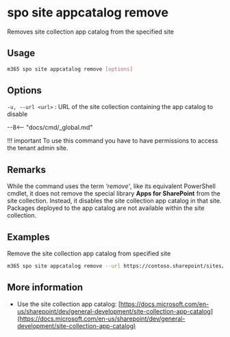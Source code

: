# spo site appcatalog remove

Removes site collection app catalog from the specified site

## Usage

```sh
m365 spo site appcatalog remove [options]
```

## Options

`-u, --url <url>`
: URL of the site collection containing the app catalog to disable

--8<-- "docs/cmd/_global.md"

!!! important
    To use this command you have to have permissions to access the tenant admin site.

## Remarks

While the command uses the term *'remove'*, like its equivalent PowerShell cmdlet, it does not remove the special library **Apps for SharePoint** from the site collection. Instead, it disables the site collection app catalog in that site. Packages deployed to the app catalog are not available within the site collection.

## Examples

Remove the site collection app catalog from specified site

```sh
m365 spo site appcatalog remove --url https://contoso.sharepoint/sites/site
```

## More information

- Use the site collection app catalog: [https://docs.microsoft.com/en-us/sharepoint/dev/general-development/site-collection-app-catalog](https://docs.microsoft.com/en-us/sharepoint/dev/general-development/site-collection-app-catalog)